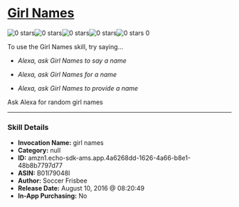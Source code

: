 # [Girl Names](http://alexa.amazon.com/#skills/amzn1.echo-sdk-ams.app.4a6268dd-1626-4a66-b8e1-48b8b7797d77)
![0 stars](../../images/ic_star_border_black_18dp_1x.png)![0 stars](../../images/ic_star_border_black_18dp_1x.png)![0 stars](../../images/ic_star_border_black_18dp_1x.png)![0 stars](../../images/ic_star_border_black_18dp_1x.png)![0 stars](../../images/ic_star_border_black_18dp_1x.png) 0

To use the Girl Names skill, try saying...

* *Alexa, ask Girl Names to say a name*

* *Alexa, ask Girl Names for a name*

* *Alexa, ask Girl Names to provide a name*

Ask Alexa for random girl names

***

### Skill Details

* **Invocation Name:** girl names
* **Category:** null
* **ID:** amzn1.echo-sdk-ams.app.4a6268dd-1626-4a66-b8e1-48b8b7797d77
* **ASIN:** B01I79048I
* **Author:** Soccer Frisbee
* **Release Date:** August 10, 2016 @ 08:20:49
* **In-App Purchasing:** No
